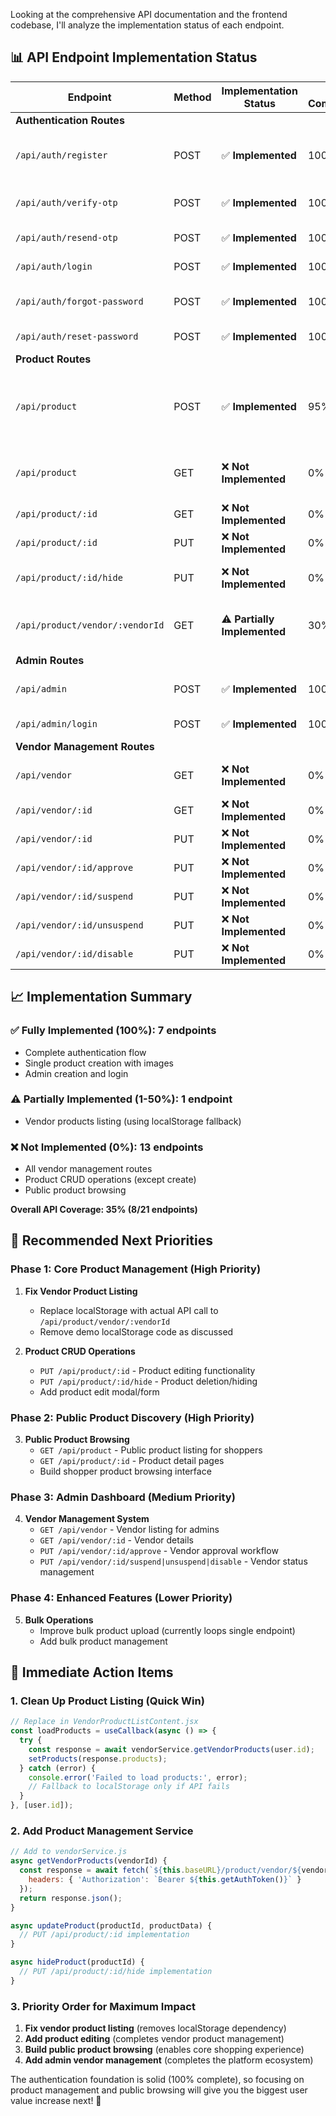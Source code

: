 Looking at the comprehensive API documentation and the frontend codebase, I'll analyze the implementation status of each endpoint.

## 📊 **API Endpoint Implementation Status**

| **Endpoint** | **Method** | **Implementation Status** | **% Complete** | **Frontend Location** | **Notes** |
|--------------|------------|---------------------------|----------------|----------------------|-----------|
| **Authentication Routes** |
| `/api/auth/register` | POST | ✅ **Implemented** | 100% | RegisterForm.jsx, VendorRegisterForm.jsx | Working for both shoppers & vendors |
| `/api/auth/verify-otp` | POST | ✅ **Implemented** | 100% | OTPInput.jsx | Full OTP verification flow |
| `/api/auth/resend-otp` | POST | ✅ **Implemented** | 100% | OTPInput.jsx | Rate limiting implemented |
| `/api/auth/login` | POST | ✅ **Implemented** | 100% | LoginForm.jsx, VendorLoginForm.jsx | Multi-role login working |
| `/api/auth/forgot-password` | POST | ✅ **Implemented** | 100% | ForgotPasswordForm.jsx | Working with user type detection |
| `/api/auth/reset-password` | POST | ✅ **Implemented** | 100% | PasswordResetForm.jsx | Complete reset flow |
| **Product Routes** |
| `/api/product` | POST | ✅ **Implemented** | 95% | `VendorProductUploadContent.jsx` | Single product upload working, multipart with images |
| `/api/product` | GET | ❌ **Not Implemented** | 0% | None | No public product listing implemented |
| `/api/product/:id` | GET | ❌ **Not Implemented** | 0% | None | No product detail view |
| `/api/product/:id` | PUT | ❌ **Not Implemented** | 0% | None | No product editing |
| `/api/product/:id/hide` | PUT | ❌ **Not Implemented** | 0% | None | No hide/delete functionality |
| `/api/product/vendor/:vendorId` | GET | ⚠️ **Partially Implemented** | 30% | `VendorProductListContent.jsx` | Using localStorage fallback, not hitting API |
| **Admin Routes** |
| `/api/admin` | POST | ✅ **Implemented** | 100% | CreateAdminForm.jsx | Admin creation working |
| `/api/admin/login` | POST | ✅ **Implemented** | 100% | authService.js | Admin login implemented |
| **Vendor Management Routes** |
| `/api/vendor` | GET | ❌ **Not Implemented** | 0% | None | No vendor management UI |
| `/api/vendor/:id` | GET | ❌ **Not Implemented** | 0% | None | No vendor details view |
| `/api/vendor/:id` | PUT | ❌ **Not Implemented** | 0% | None | No vendor editing |
| `/api/vendor/:id/approve` | PUT | ❌ **Not Implemented** | 0% | None | No vendor approval flow |
| `/api/vendor/:id/suspend` | PUT | ❌ **Not Implemented** | 0% | None | No vendor suspension |
| `/api/vendor/:id/unsuspend` | PUT | ❌ **Not Implemented** | 0% | None | No vendor unsuspension |
| `/api/vendor/:id/disable` | PUT | ❌ **Not Implemented** | 0% | None | No vendor disabling |

## 📈 **Implementation Summary**

### **✅ Fully Implemented (100%): 7 endpoints**
- Complete authentication flow
- Single product creation with images
- Admin creation and login

### **⚠️ Partially Implemented (1-50%): 1 endpoint**
- Vendor products listing (using localStorage fallback)

### **❌ Not Implemented (0%): 13 endpoints**
- All vendor management routes
- Product CRUD operations (except create)
- Public product browsing

**Overall API Coverage: 35% (8/21 endpoints)**

## 🎯 **Recommended Next Priorities**

### **Phase 1: Core Product Management (High Priority)**
1. **Fix Vendor Product Listing** 
   - Replace localStorage with actual API call to `/api/product/vendor/:vendorId`
   - Remove demo localStorage code as discussed

2. **Product CRUD Operations**
   - `PUT /api/product/:id` - Product editing functionality
   - `PUT /api/product/:id/hide` - Product deletion/hiding
   - Add product edit modal/form

### **Phase 2: Public Product Discovery (High Priority)**
3. **Public Product Browsing**
   - `GET /api/product` - Public product listing for shoppers
   - `GET /api/product/:id` - Product detail pages
   - Build shopper product browsing interface

### **Phase 3: Admin Dashboard (Medium Priority)**
4. **Vendor Management System**
   - `GET /api/vendor` - Vendor listing for admins
   - `GET /api/vendor/:id` - Vendor details
   - `PUT /api/vendor/:id/approve` - Vendor approval workflow
   - `PUT /api/vendor/:id/suspend|unsuspend|disable` - Vendor status management

### **Phase 4: Enhanced Features (Lower Priority)**
5. **Bulk Operations**
   - Improve bulk product upload (currently loops single endpoint)
   - Add bulk product management

## 🔧 **Immediate Action Items**

### **1. Clean Up Product Listing (Quick Win)**
```javascript
// Replace in VendorProductListContent.jsx
const loadProducts = useCallback(async () => {
  try {
    const response = await vendorService.getVendorProducts(user.id);
    setProducts(response.products);
  } catch (error) {
    console.error('Failed to load products:', error);
    // Fallback to localStorage only if API fails
  }
}, [user.id]);
```

### **2. Add Product Management Service**
```javascript
// Add to vendorService.js
async getVendorProducts(vendorId) {
  const response = await fetch(`${this.baseURL}/product/vendor/${vendorId}`, {
    headers: { 'Authorization': `Bearer ${this.getAuthToken()}` }
  });
  return response.json();
}

async updateProduct(productId, productData) {
  // PUT /api/product/:id implementation
}

async hideProduct(productId) {
  // PUT /api/product/:id/hide implementation
}
```

### **3. Priority Order for Maximum Impact**
1. **Fix vendor product listing** (removes localStorage dependency)
2. **Add product editing** (completes vendor product management)
3. **Build public product browsing** (enables core shopping experience)
4. **Add admin vendor management** (completes the platform ecosystem)

The authentication foundation is solid (100% complete), so focusing on product management and public browsing will give you the biggest user value increase next! 🎯